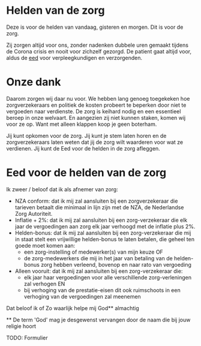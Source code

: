 # Helden van de zorg

Deze is voor de helden van vandaag, gisteren en morgen. Dit is voor de zorg.

Zij zorgen altijd voor ons, zonder nadenken dubbele uren gemaakt tijdens de Corona crisis en nooit voor zichzelf gezorgd. De patient gaat altijd voor, aldus de [eed](https://www.beroepshoudingindezorg.nl/1/2/eedvenv.html) voor verpleegkundigen en verzorgenden. 

# Onze dank

Daarom zorgen wij daar nu voor. We hebben lang genoeg toegekeken hoe zorgverzekeraars en politiek de kosten probeert te beperken door niet te vergoeden naar verdienste. De zorg is keihard nodig en een essentieel beroep in onze welvaart. En aangezien zij niet kunnen staken, komen wij voor ze op. Want met alleen klappen koop je geen boterham.

Jij kunt opkomen voor de zorg. Jij kunt je stem laten horen en de zorgverzekeraars laten weten dat jij de zorg wilt waarderen voor wat ze verdienen. Jij kunt de Eed voor de helden in de zorg afleggen. 

# Eed voor de helden van de zorg

Ik zweer / beloof dat ik als afnemer van zorg:

* NZA conform: dat ik mij zal aansluiten bij een zorgverzekeraar die tarieven betaalt die minimaal in lijn zijn met de NZA, de Nederlandse Zorg Autoriteit.
* Inflatie + 2%: dat ik mij zal aansluiten bij een zorg-verzekeraar die elk jaar de vergoedingen aan zorg elk jaar verhoogd met de inflatie plus 2%.
* Helden-bonus: dat ik mij zal aansluiten bij een zorg-verzekeraar die mij in staat stelt een vrijwillige helden-bonus te laten betalen, die geheel ten goede moet komen aan:
  * een zorg-instelling of medewerker(s) van mijn keuze OF
  * de zorg-medewerkers die mij in het jaar van betaling van de helden-bonus zorg hebben verleend, bovenop en naar rato van vergoeding
* Alleen vooruit: dat ik mij zal aansluiten bij een zorg-verzekeraar die:
  * elk jaar haar vergoedingen voor alle verschillende zorg-verleningen zal verhogen EN
  * bij verhoging van de prestatie-eisen dit ook ruimschoots in een verhoging van de vergoedingen zal meenemen

Dat beloof ik of Zo waarlijk helpe mij God** almachtig

** De term 'God' mag je desgewenst vervangen door de naam die bij jouw religie hoort


TODO: Formulier     


